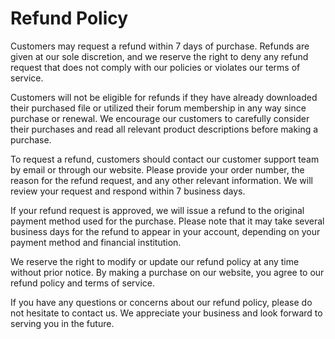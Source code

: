 # Refund Policy
Customers may request a refund within 7 days of purchase. Refunds are given at our sole discretion, and we reserve the right to deny any refund request that does not comply with our policies or violates our terms of service.

Customers will not be eligible for refunds if they have already downloaded their purchased file or utilized their forum membership in any way since purchase or renewal. We encourage our customers to carefully consider their purchases and read all relevant product descriptions before making a purchase.

To request a refund, customers should contact our customer support team by email or through our website. Please provide your order number, the reason for the refund request, and any other relevant information. We will review your request and respond within 7 business days.

If your refund request is approved, we will issue a refund to the original payment method used for the purchase. Please note that it may take several business days for the refund to appear in your account, depending on your payment method and financial institution.

We reserve the right to modify or update our refund policy at any time without prior notice. By making a purchase on our website, you agree to our refund policy and terms of service.

If you have any questions or concerns about our refund policy, please do not hesitate to contact us. We appreciate your business and look forward to serving you in the future.
